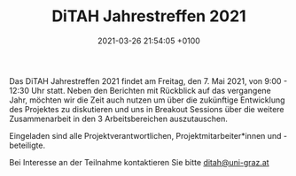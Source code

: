 ﻿---
layout: post
title:  "DiTAH Jahrestreffen 2021"
date:   2021-03-26 21:54:05 +0100
categories: event
image: /assets/img/Ditah-02.png
hero_height: is-small
hide_share_buttons: true
---

Das DiTAH Jahrestreffen 2021 findet am Freitag, den 7. Mai 2021, von 9:00 - 12:30 Uhr statt. Neben den Berichten mit Rückblick auf das vergangene Jahr, möchten wir die Zeit auch nutzen um über die zukünftige Entwicklung des Projektes zu diskutieren und uns in Breakout Sessions über die weitere Zusammenarbeit in den 3 Arbeitsbereichen auszutauschen.

Eingeladen sind alle Projektverantwortlichen, Projektmitarbeiter*innen und -beteiligte.

Bei Interesse an der Teilnahme kontaktieren Sie bitte ditah@uni-graz.at